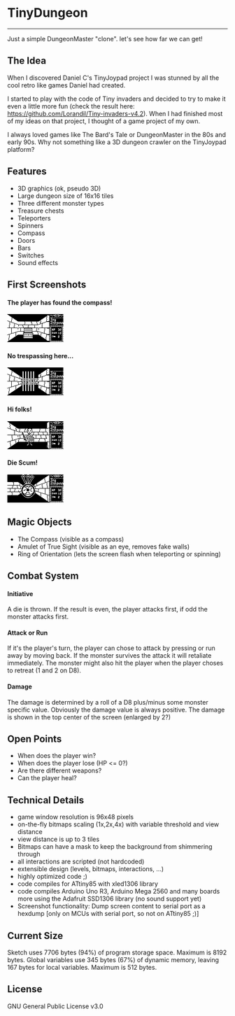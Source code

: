 # TinyDungeon
***
 Just a simple DungeonMaster "clone". let's see how far we can get!

## The Idea
When I discovered Daniel C's TinyJoypad project I was stunned by all the cool retro like
games Daniel had created. 

I started to play with the code of Tiny invaders and decided to try to make it even a little more fun (check the result here: https://github.com/Lorandil/Tiny-invaders-v4.2).
When I had finished most of my ideas on that project, I thought of a game project of my own.

I always loved games like The Bard's Tale or DungeonMaster in the 80s and early 90s.
Why not something like a 3D dungeon crawler on the TinyJoypad platform?

## Features
* 3D graphics (ok, pseudo 3D)
* Large dungeon size of 16x16 tiles
* Three different monster types
* Treasure chests
* Teleporters
* Spinners
* Compass
* Doors
* Bars
* Switches
* Sound effects

## First Screenshots
#### The player has found the compass!
![Oh, I see!](https://github.com/Lorandil/TinyDungeon/blob/main/screenshots/compass_found!.png)

#### No trespassing here...
![Tunnel is blocked](https://github.com/Lorandil/TinyDungeon/blob/main/screenshots/the_tunnel_is_blocked.png)

#### Hi folks!
![Meet Joey!](https://github.com/Lorandil/TinyDungeon/blob/main/screenshots/meet_Joey!.png)

#### Die Scum!
![The Boss](https://github.com/Lorandil/TinyDungeon/blob/main/screenshots/the_boss.png)

## Magic Objects
* The Compass (visible as a compass)
* Amulet of True Sight (visible as an eye, removes fake walls)
* Ring of Orientation (lets the screen flash when teleporting or spinning)

## Combat System

#### Initiative
A die is thrown. If the result is even, the player attacks first, if odd the monster attacks first.

#### Attack or Run
If it's the player's turn, the player can chose to attack by pressing <fire> or run away by moving back.
If the monster survives the attack it will retaliate immediately.
The monster might also hit the player when the player choses to retreat (1 and 2 on D8).

#### Damage
The damage is determined by a roll of a D8 plus/minus some monster specific value. 
Obviously the damage value is always positive.
The damage is shown in the top center of the screen (enlarged by 2?)

## Open Points
* When does the player win?
* When does the player lose (HP <= 0?)
* Are there different weapons?
* Can the player heal?

## Technical Details
* game window resolution is 96x48 pixels
* on-the-fly bitmaps scaling (1x,2x,4x) with variable threshold and view distance
* view distance is up to 3 tiles
* Bitmaps can have a mask to keep the background from shimmering through
* all interactions are scripted (not hardcoded)
* extensible design (levels, bitmaps, interactions, ...)
* highly optimized code ;)
* code compiles for ATtiny85 with xled1306 library
* code compiles Arduino Uno R3, Arduino Mega 2560 and many boards more using
  the Adafruit SSD1306 library (no sound support yet)
* Screenshot functionality: Dump screen content to serial port as a hexdump
  [only on MCUs with serial port, so not on ATtiny85 ;)]

## Current Size
Sketch uses 7706 bytes (94%) of program storage space. Maximum is 8192 bytes.
Global variables use 345 bytes (67%) of dynamic memory, leaving 167 bytes for local variables. Maximum is 512 bytes.

## License
GNU General Public License v3.0
